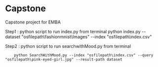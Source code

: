# Capstone
Capstone project for EMBA

Step1 : python script to run index.py from terminal
        python index.py --dataset "osfilepath\fashionmnist\Images" --index "osfilepath\index.csv"

Step2 : python script to run searchwithMood.py from terminal
        
        python SearchWithMood.py --index "osfilepath\index.csv" --query "osfilepath\pink-eyed-girl.jpg" --result-path dataset


